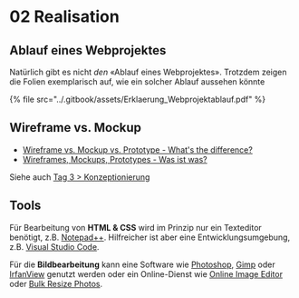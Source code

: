# 02 Realisation

## Ablauf eines Webprojektes

Natürlich gibt es nicht _den_ «Ablauf eines Webprojektes». Trotzdem zeigen die Folien exemplarisch auf, wie ein solcher Ablauf aussehen könnte



{% file src="../.gitbook/assets/Erklaerung_Webprojektablauf.pdf" %}

## Wireframe vs. Mockup

* [Wireframe vs. Mockup vs. Prototype - What's the difference?](https://www.sketch.com/blog/wireframe-vs-mockup-vs-prototype/#wireframe-vs-mockup-vs-prototype)
* [Wireframes, Mockups, Prototypes - Was ist was?](https://www.zielbar.de/magazin/wireframe-mockup-prototyp-23612/)

Siehe auch [Tag 3 > Konzeptionierung](../tag-3/konzeptionierung.md#gestaltungskonzept)

## Tools

Für Bearbeitung von **HTML & CSS** wird im Prinzip nur ein Texteditor benötigt, z.B. [Notepad++](https://notepad-plus-plus.org/downloads/). Hilfreicher ist aber eine Entwicklungsumgebung, z.B. [Visual Studio Code](https://code.visualstudio.com/download).&#x20;

Für die **Bildbearbeitung** kann eine Software wie [Photoshop](https://www.adobe.com/ch\_de/products/photoshop.html), [Gimp](https://www.gimp.org/downloads/) oder [IrfanView](https://www.irfanview.com/main\_what\_is\_ger.htm) genutzt werden oder ein Online-Dienst wie [Online Image Editor](https://www.online-image-editor.com/) oder [Bulk Resize Photos](https://bulkresizephotos.com/).&#x20;
